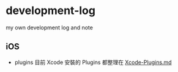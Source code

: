 # development-log
my own development log and note
## iOS
 - plugins 目前 Xcode 安裝的 Plugins 都整理在 [Xcode-Plugins.md](./iOS/plugins/Xcode-Plugins.md)
